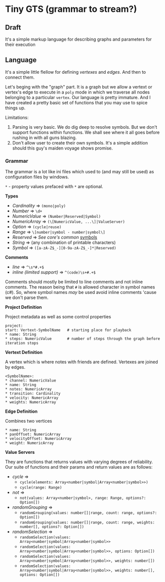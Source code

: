 # Tiny GTS (grammar to stream?)

## Draft
It's a simple markup language for describing graphs and parameters for their execution

## Language
It's a simple little flellow for defining _vertexes_ and _edges_. And then to connect them.

Let's beging with the "graph" part. It is a graph but we allow a vertext or vertex's edge
to execute in a `poly` mode in which we traverse all nodes belonging to a particular `vertex`.
Our language is pretty immature. And I have created a pretty basic set of functions that you
may use to spice things up.

Limitations:
1. Parsing is very basic. We do dig deep to resolve symbols. But we don't support functions within functions.
	We shall see where it all goes before rushing in with all guns blazing.
2. Don't allow user to create their own symbols. It's a simple addition should this guy's maiden voyage
   shows promise.

### Grammar

The grammar is a lot like ini files which used to (and may still be used) as configuration files by windows.

`*` - property values prefaced with `*` are optional.

**Types**
* *Cardinality* => `(mono|poly)`
* *Number* => `\d+`
* *NumericValue* => `(Number|Reserved|Symbol)`
* *NumericArray* => `(\[NumericValue, ...\]|ValueServer)`
* *Option* => `(cycle|reuse)`
* *Range* => `\[number|symbol - number|symbol\]`
* *Reserved* => _See core's common_ [symbols](https://github.com/celsasser/tiny-core-module/tree/master/res/symbols)
* *String* => (any combination of printable characters)
* *Symbol* => `([a-zA-Z$_-][0-9a-zA-Z$_-]*|Reserved)`

**Comments**
* *line* => `^\s*#.+$`
* *inline (limited support)* => `^(code)\s+#.+$`

Comments should mostly be limited to line comments and not inline comments. The reason being
that `#` is allowed character in symbol names (c#). So, where symbol names _may_ be used
avoid inline comments 'cause we don't parse them.

**Project Definition**

Project metadata as well as some control properties

```
project:
start: Vertext-SymbolName   # starting place for playback
* name: String
* steps: NumericValue       # number of steps through the graph before iteration stops
```

**Vertext Definition**

A vertex which is where notes with friends are defined. Vertexes are joined by edges.

```
<SymbolName>:
* channel: NumericValue
* name: String
* notes: NumericArray
* transition: Cardinality
* velocity: NumericArray
* weights: NumericArray
```

**Edge Definition**

Combines two vertices

```
* name: String
* panOffset: NumericArray
* velocityOffset: NumericArray
* weight: NumericArray
```
**Value Servers**

They are functions that returns values with varying degrees of reliability.
Our suite of functions and their params and return values are as follows:


* *cycle* =>
  * `cycle(elements: Array<number|symbol|Array<number|symbol>>)`
  * `cycle(range: Range)`
* *not* =>
  * `not(values: Array<number|symbol>, range: Range, options?: Option[])`
* *randomGrouping* =>
  * `randomGrouping(values: number[]|range, count: range, options?: Option[])`
  * `randomGrouping(values: number[]|range, count: range, weights: number[], options?: Option[])`
* *randomSelection* =>
  * `randomSelection(values: Array<number|symbol|Array<number|symbol>>`
  * `randomSelection(values: Array<number|symbol|Array<number|symbol>>, options: Option[])`
  * `randomSelection(values: Array<number|symbol|Array<number|symbol>>, weights: number[])`
  * `randomSelection(values: Array<number|symbol|Array<number|symbol>>, weights: number[], options: Option[])`

